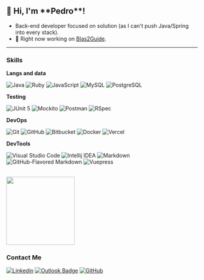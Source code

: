 <h2>💜 Hi, I'm **Pedro**!</h2>

- Back-end developer focused on solution (as I can't push Java/Spring into every stack).
- 🔭 Right now working on [Blas2Guide](https://github.com/PHAredes/Blas2Guide).

---

<h3>Skills</h3>

**Langs and data**

![Java](https://img.shields.io/badge/java-333333?style=flat&logo=openjdk)
![Ruby](https://img.shields.io/badge/-ruby-333333?style=flat&logo=ruby)
![JavaScript](https://img.shields.io/badge/-JavaScript-333333?style=flat&logo=javascript)
![MySQL](https://img.shields.io/badge/-MySQL-333333?style=flat&logo=mysql)
![PostgreSQL](https://img.shields.io/badge/-PostgreSQL-333333?style=flat&logo=postgresql)

**Testing**

![JUnit 5](https://img.shields.io/badge/-JUnit%205-333333?style=flat&logo=junit5)
![Mockito](https://img.shields.io/badge/-Mockito-333333?style=flat&logo=mockito)
![Postman](https://img.shields.io/badge/-Postman-333333?style=flat&logo=postman)
![RSpec](https://img.shields.io/badge/-RSpec-333333?style=flat&logo=rubygems)

**DevOps**

![Git](https://img.shields.io/badge/-Git-333333?style=flat&logo=git)
![GitHub](https://img.shields.io/badge/-GitHub-333333?style=flat&logo=github)
![Bitbucket](https://img.shields.io/badge/-Bitbucket-333333?style=flat&logo=bitbucket)
![Docker](https://img.shields.io/badge/-Docker-333333?style=flat&logo=docker)
![Vercel](https://img.shields.io/badge/-Vercel-333333?style=flat&logo=vercel)

**DevTools**

![Visual Studio Code](https://img.shields.io/badge/-Visual%20Studio%20Code-333333?style=flat&logo=visual-studio-code&logoColor=007ACC)
![Intellij IDEA](https://img.shields.io/badge/-IntelliJIDEA-333333?style=flat&logo=intellij-idea&logoColor=007ACC)
![Markdown](https://img.shields.io/badge/-Markdown-333333?style=flat&logo=markdown)
![GitHub-Flavored Markdown](https://img.shields.io/badge/-GitHub--Flavored%20Markdown-333333?style=flat&logo=github)
![Vuepress](https://img.shields.io/badge/-Vuepress-333333?style=flat&logo=vuepress)

<br/>

<a href="https://github.com/PHAredes" title="PHAredes Profile">
  <img height="180em" src="https://github-readme-stats.vercel.app/api?username=PHAredes&theme=dracula&show_icons=true" />
</a>

<h3>Contact Me</h3>

[![Linkedin](https://img.shields.io/badge/-PHAredes-blue?style=flat-square&logo=Linkedin&logoColor=white&link=https://www.linkedin.com/in/phredes/)](https://www.linkedin.com/in/phredes/)
[![Outlook Badge](https://img.shields.io/badge/-pedro.aredes@gmail.com-006bed?style=flat-square&logo=Outlook&logoColor=white&link=mailto:pedro.aredes@hotmail.com)](mailto:pedro.aredes@hotmail.com)
[![GitHub](https://img.shields.io/github/followers/PHAredes?label=follow&style=social)](https://github.com/PHAredes)
